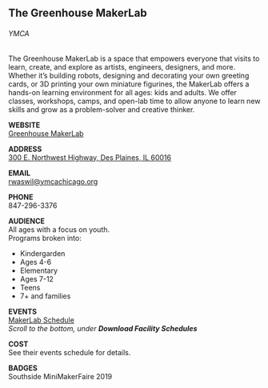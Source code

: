 ## The Greenhouse MakerLab
###### YMCA
The Greenhouse MakerLab is a space that empowers everyone that visits to learn, create, and explore as artists, engineers, designers, and more. Whether it’s building robots, designing and decorating your own greeting cards, or 3D printing your own miniature figurines, the MakerLab offers a hands-on learning environment for all ages: kids and adults. We offer classes, workshops, camps, and open-lab time to allow anyone to learn new skills and grow as a problem-solver and creative thinker.

**WEBSITE**  
[Greenhouse MakerLab](https://www.ymcachicago.org/lattof/programs/makerlab)  

**ADDRESS**  
[300 E. Northwest Highway, Des Plaines, IL 60016](https://goo.gl/maps/QH579N5zaYrE8gXt5)  

**EMAIL**  
rwaswil@ymcachicago.org

**PHONE**  
847-296-3376 

**AUDIENCE**  
All ages with a focus on youth.  
Programs broken into:  
* Kindergarden
* Ages 4-6
* Elementary
* Ages 7-12
* Teens
* 7+ and families  

**EVENTS**  
[MakerLab Schedule](https://www.ymcachicago.org/lattof/programs)  
_Scroll to the bottom, under **Download Facility Schedules**_

**COST**  
See their events schedule for details.  

**BADGES**  
Southside MiniMakerFaire 2019
